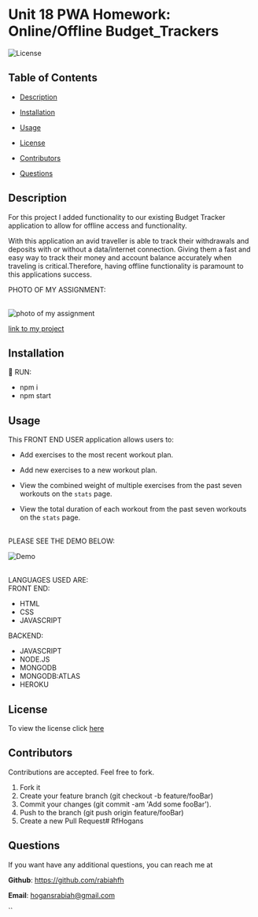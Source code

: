 # Unit 18 PWA Homework: Online/Offline Budget_Trackers

 ![License](https://img.shields.io/badge/license-MIT-red) 

  
 ## Table of Contents
  
* [Description](#Description)
  
* [Installation](#Installation)
  
* [Usage](#Usage)
  
* [License](#License)
  
* [Contributors](#Contributors)
  
* [Questions](#Questions)
  
 ## Description 
  
For this project I added functionality to our existing Budget Tracker application to allow for offline access and functionality.

With this application an avid traveller is able to track their withdrawals and deposits with or without a data/internet connection. Giving them a fast and easy way to track their money and account balance accurately when traveling is critical.Therefore, having offline functionality is paramount to this applications success.

PHOTO OF MY ASSIGNMENT:


<br>![photo of my assignment](budget_photo.PNG)


[link to my project](https://budgettrackerrh.herokuapp.com/)

 ## Installation
  
 💾 
 RUN:
  
* npm i
* npm start
  

    
 ## Usage
 

 This  FRONT END USER application allows users to:

  * Add exercises to the most recent workout plan.

  * Add new exercises to a new workout plan.

  * View the combined weight of multiple exercises from the past seven workouts on the `stats` page.

  * View the total duration of each workout from the past seven workouts on the `stats` page.

<br>
PLEASE SEE THE DEMO BELOW:

 ![Demo](workout_demo.gif) 

<br>
LANGUAGES USED ARE:
<br>
FRONT END:

- HTML
- CSS
- JAVASCRIPT

BACKEND:
- JAVASCRIPT
- NODE.JS
- MONGODB
- MONGODB:ATLAS
- HEROKU






 ## License
 To view the license click [here](https://choosealicense.com/licenses/mit/)

  
 ## Contributors
  
 Contributions are accepted. Feel free to fork.
1. Fork it
2. Create your feature branch (git checkout -b feature/fooBar)
3. Commit your changes (git commit -am 'Add some fooBar').
4. Push to the branch (git push origin feature/fooBar)
5. Create a new Pull Request# RfHogans

  
  
 ## Questions
  
 If you want have any additional questions, you can reach me at
  
 **Github**: https://github.com/rabiahfh
  
 **Email**: hogansrabiah@gmail.com



``